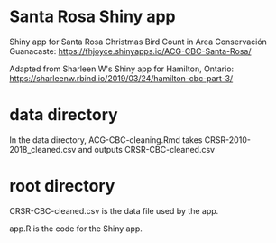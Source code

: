 # Santa Rosa Shiny app

Shiny app for Santa Rosa Christmas Bird Count in Area Conservación Guanacaste: https://fhjoyce.shinyapps.io/ACG-CBC-Santa-Rosa/

Adapted from Sharleen W's Shiny app for Hamilton, Ontario: https://sharleenw.rbind.io/2019/03/24/hamilton-cbc-part-3/

# data directory

In the data directory, ACG-CBC-cleaning.Rmd takes CRSR-2010-2018_cleaned.csv and outputs CRSR-CBC-cleaned.csv

# root directory
CRSR-CBC-cleaned.csv is the data file used by the app.

app.R is the code for the Shiny app.
